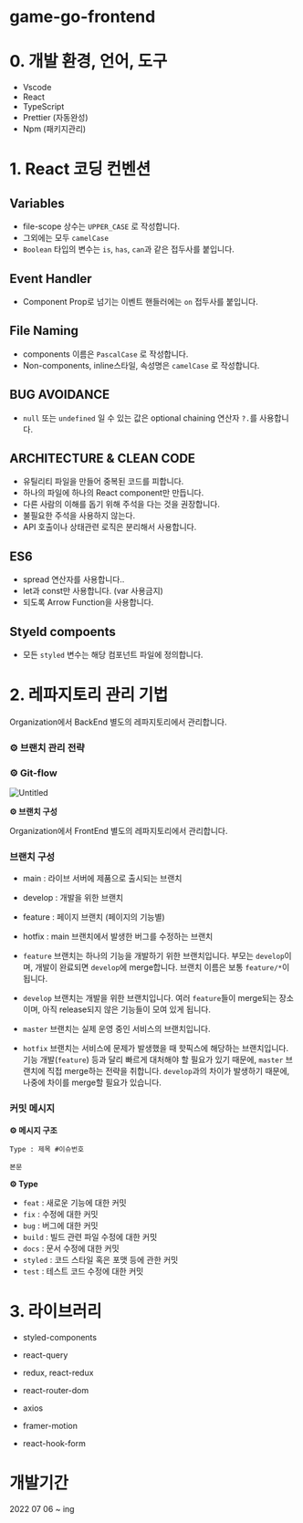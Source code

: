 # game-go-frontend
# 0. 개발 환경, 언어, 도구

- Vscode
- React
- TypeScript
- Prettier (자동완성)
- Npm (패키지관리)

# 1. React 코딩 컨벤션

## Variables

- file-scope 상수는 `UPPER_CASE` 로 작성합니다.
- 그외에는 모두 `camelCase`
- `Boolean` 타입의 변수는 `is`, `has`, `can`과 같은 접두사를 붙입니다.

## Event Handler

- Component Prop로 넘기는 이벤트 핸들러에는 `on` 접두사를 붙입니다.

## File Naming

- components 이름은 `PascalCase` 로 작성합니다.
- Non-components, inline스타일, 속성명은 `camelCase` 로 작성합니다.

## BUG AVOIDANCE

- `null` 또는 `undefined` 일 수 있는 값은 optional chaining 연산자 `?.`를 사용합니다.

## ARCHITECTURE & CLEAN CODE

- 유틸리티 파일을 만들어 중복된 코드를 피합니다.
- 하나의 파일에 하나의 React component만 만듭니다.
- 다른 사람의 이해를 돕기 위해 주석을 다는 것을 권장합니다.
- 불필요한 주석을 사용하지 않는다.
- API 호출이나 상태관련 로직은 분리해서 사용합니다.

## ES6

- spread 연산자를 사용합니다..
- let과 const만 사용합니다. (var 사용금지)
- 되도록 Arrow Function을 사용합니다.

## Styeld compoents

- 모든 `styled` 변수는 해당 컴포넌트 파일에 정의합니다.

# 2. 레파지토리 관리 기법

Organization에서 BackEnd 별도의 레파지토리에서 관리합니다.

### **⚙️** 브랜치 관리 전략

### **⚙️ Git-flow**

![Untitled](https://s3.us-west-2.amazonaws.com/secure.notion-static.com/31a7203e-6bf2-4049-a700-0d2a32b32b4d/Untitled.png?X-Amz-Algorithm=AWS4-HMAC-SHA256&X-Amz-Content-Sha256=UNSIGNED-PAYLOAD&X-Amz-Credential=AKIAT73L2G45EIPT3X45%2F20220708%2Fus-west-2%2Fs3%2Faws4_request&X-Amz-Date=20220708T045236Z&X-Amz-Expires=86400&X-Amz-Signature=6db79eaefef1c6b16f4a9b090a6b443325fd41e9594371ae2711263d4ae1d505&X-Amz-SignedHeaders=host&response-content-disposition=filename%20%3D%22Untitled.png%22&x-id=GetObject)

**⚙️ 브랜치 구성**

Organization에서 FrontEnd 별도의 레파지토리에서 관리합니다.

### 브랜치 구성

- main : 라이브 서버에 제품으로 출시되는 브랜치
- develop : 개발을 위한 브랜치
- feature : 페이지 브랜치 (페이지의 기능별)
- hotfix : main 브랜치에서 발생한 버그를 수정하는 브랜치

- `feature` 브랜치는 하나의 기능을 개발하기 위한 브랜치입니다. 부모는 `develop`이며, 개발이 완료되면 `develop`에 merge합니다. 브랜치 이름은 보통 `feature/*`이 됩니다.
- `develop` 브랜치는 개발을 위한 브랜치입니다. 여러 `feature`들이 merge되는 장소이며, 아직 release되지 않은 기능들이 모여 있게 됩니다.
- `master` 브랜치는 실제 운영 중인 서비스의 브랜치입니다.
- `hotfix` 브랜치는 서비스에 문제가 발생했을 때 핫픽스에 해당하는 브랜치입니다. 기능 개발(`feature`) 등과 달리 빠르게 대처해야 할 필요가 있기 때문에, `master` 브랜치에 직접 merge하는 전략을 취합니다. `develop`과의 차이가 발생하기 때문에, 나중에 차이를 merge할 필요가 있습니다.


### 커밋 메시지

**⚙️ 메시지 구조**

`Type : 제목 #이슈번호`

`본문`

**⚙️ Type**

- `feat` : 새로운 기능에 대한 커밋
- `fix`	: 수정에 대한 커밋
- `bug`	: 버그에 대한 커밋
- `build` : 빌드 관련 파일 수정에 대한 커밋
- `docs` : 문서 수정에 대한 커밋
- `styled` : 코드 스타일 혹은 포맷 등에 관한 커밋
- `test` : 테스트 코드 수정에 대한 커밋


# 3. 라이브러리

- styled-components 
- react-query
- redux, react-redux
- react-router-dom
- axios

- framer-motion
- react-hook-form

# 개발기간

2022 07 06 ~ ing


